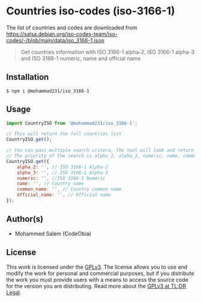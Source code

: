 # Countries iso-codes (iso-3166-1)

The list of countries and codes are downloaded from
https://salsa.debian.org/iso-codes-team/iso-codes/-/blob/main/data/iso_3166-1.json

> Get countries information with ISO 3166-1 alpha-2, ISO 3166-1 alpha-3 and ISO 3166-1 numeric, name and official name

## Installation

```console
$ npm i @mohammad231/iso_3166-1
```

## Usage

```js
import CountryISO from '@mohammad231/iso_3166-1';

// This will return the full countries list
CountryISO.get();

// You can pass multiple search critera, the tool will look and return the first match
// The priority of the search is alpha_2, alpha_3, numeric, name, common name and official_name
CountryISO.get({
    alpha_2: '', // ISO 3166-1 Alpha-2
    alpha_3: '', // ISO 3166-1 Alpha-3
    numeric: '', //ISO 3166-1 Numeric
    name: '', // Country name
    common_name: '', // Country common name
    official_name: '', // Official name
});
```

## Author(s)

- Mohammed Salem (CodeObia)

## License

This work is licensed under the [GPLv3](https://www.gnu.org/licenses/gpl-3.0.en.html). The license allows you to use and modify the work for personal and commercial purposes, but if you distribute the work you must provide users with a means to access the source code for the version you are distributing. Read more about the [GPLv3 at TL;DR Legal](<https://tldrlegal.com/license/gnu-general-public-license-v3-(gpl-3)>).

